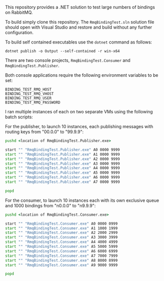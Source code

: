 This repository provides a .NET solution to test large numbers of bindings on RabbitMQ.

To build simply clone this repository. The `RmqBindingTest.sln` solution file should open with Visual Studio and restore and build without any further configuration.

To build self contained executables use the `dotnet` command as follows:
```
dotnet publish -o Output --self-contained -r win-x64
```

There are two console projects, `RmqBindingTest.Consumer` and `RmqBindingTest.Publisher`.

Both console applications require the following environment variables to be set:
```
BINDING_TEST_RMQ_HOST
BINDING_TEST_RMQ_VHOST
BINDING_TEST_RMQ_USER
BINDING_TEST_RMQ_PASSWORD
```
I ran multiple instances of each on two separate VMs using the following batch scripts:

For the publisher, to launch 10 instances, each publishing messages with routing keys from "00.0.0" to "99.9.9":
```bat
pushd <location of RmqBindingTest.Publisher.exe>

start "" "RmqBindingTest.Publisher.exe" A0 0000 9999
start "" "RmqBindingTest.Publisher.exe" A1 0000 9999
start "" "RmqBindingTest.Publisher.exe" A2 0000 9999
start "" "RmqBindingTest.Publisher.exe" A3 0000 9999
start "" "RmqBindingTest.Publisher.exe" A4 0000 9999
start "" "RmqBindingTest.Publisher.exe" A5 0000 9999
start "" "RmqBindingTest.Publisher.exe" A6 0000 9999
start "" "RmqBindingTest.Publisher.exe" A7 0000 9999

popd
```

For the consumer, to launch 10 instances each with its own exclusive queue and 1000 bindings from "n0.0.0" to "n9.9.9":
```bat
pushd <location of RmqBindingTest.Consumer.exe>

start "" "RmqBindingTest.Consumer.exe" A0 0000 0999
start "" "RmqBindingTest.Consumer.exe" A1 1000 1999
start "" "RmqBindingTest.Consumer.exe" A2 2000 2999
start "" "RmqBindingTest.Consumer.exe" A3 3000 3999
start "" "RmqBindingTest.Consumer.exe" A4 4000 4999
start "" "RmqBindingTest.Consumer.exe" A5 5000 5999
start "" "RmqBindingTest.Consumer.exe" A6 6000 6999
start "" "RmqBindingTest.Consumer.exe" A7 7000 7999
start "" "RmqBindingTest.Consumer.exe" A8 8000 8999
start "" "RmqBindingTest.Consumer.exe" A9 9000 9999

popd
```